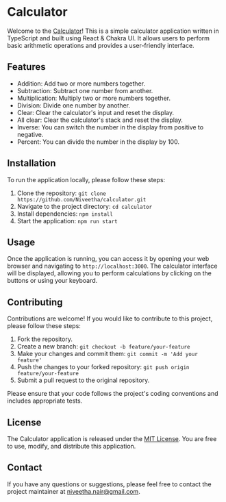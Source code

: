 # Calculator

Welcome to the [Calculator](https://codesandbox.io/p/github/Niveetha/calculator/master?layout=%257B%2522sidebarPanel%2522%253A%2522EXPLORER%2522%252C%2522rootPanelGroup%2522%253A%257B%2522direction%2522%253A%2522horizontal%2522%252C%2522type%2522%253A%2522PANEL_GROUP%2522%252C%2522id%2522%253A%2522ROOT_LAYOUT%2522%252C%2522panels%2522%253A%255B%257B%2522type%2522%253A%2522PANEL_GROUP%2522%252C%2522direction%2522%253A%2522vertical%2522%252C%2522id%2522%253A%2522EDITOR%2522%252C%2522panels%2522%253A%255B%257B%2522type%2522%253A%2522PANEL%2522%252C%2522panelType%2522%253A%2522TABS%2522%252C%2522id%2522%253A%2522clhqbeew7000a3b6mn9l2rps0%2522%257D%255D%252C%2522sizes%2522%253A%255B100%255D%257D%252C%257B%2522type%2522%253A%2522PANEL_GROUP%2522%252C%2522direction%2522%253A%2522vertical%2522%252C%2522id%2522%253A%2522DEVTOOLS%2522%252C%2522panels%2522%253A%255B%257B%2522type%2522%253A%2522PANEL%2522%252C%2522panelType%2522%253A%2522TABS%2522%252C%2522id%2522%253A%2522clhqbeew7000c3b6mb9pajphs%2522%257D%255D%252C%2522sizes%2522%253A%255B100%255D%257D%255D%252C%2522sizes%2522%253A%255B50%252C50%255D%257D%252C%2522tabbedPanels%2522%253A%257B%2522clhqbeew7000a3b6mn9l2rps0%2522%253A%257B%2522tabs%2522%253A%255B%257B%2522id%2522%253A%2522clhqbeew700093b6mar2jproi%2522%252C%2522mode%2522%253A%2522permanent%2522%252C%2522type%2522%253A%2522FILE%2522%252C%2522filepath%2522%253A%2522%252FREADME.md%2522%257D%255D%252C%2522id%2522%253A%2522clhqbeew7000a3b6mn9l2rps0%2522%252C%2522activeTabId%2522%253A%2522clhqbeew700093b6mar2jproi%2522%257D%252C%2522clhqbeew7000c3b6mb9pajphs%2522%253A%257B%2522id%2522%253A%2522clhqbeew7000c3b6mb9pajphs%2522%252C%2522activeTabId%2522%253A%2522clhqbeo9d00bk3b6ma7ogllr4%2522%252C%2522tabs%2522%253A%255B%257B%2522type%2522%253A%2522TASK_LOG%2522%252C%2522taskId%2522%253A%2522start%2522%252C%2522id%2522%253A%2522clhqbem1p00633b6mctpdsqs0%2522%252C%2522mode%2522%253A%2522permanent%2522%257D%252C%257B%2522type%2522%253A%2522TASK_PORT%2522%252C%2522taskId%2522%253A%2522start%2522%252C%2522port%2522%253A3000%252C%2522id%2522%253A%2522clhqbeo9d00bk3b6ma7ogllr4%2522%252C%2522mode%2522%253A%2522permanent%2522%252C%2522path%2522%253A%2522%252F%2522%257D%255D%257D%257D%252C%2522showDevtools%2522%253Atrue%252C%2522showSidebar%2522%253Atrue%252C%2522sidebarPanelSize%2522%253A15%257D)! This is a simple calculator application written in TypeScript and built using React & Chakra UI. It allows users to perform basic arithmetic operations and provides a user-friendly interface.

## Features

- Addition: Add two or more numbers together.
- Subtraction: Subtract one number from another.
- Multiplication: Multiply two or more numbers together.
- Division: Divide one number by another.
- Clear: Clear the calculator's input and reset the display.
- All clear: Clear the calculator's stack and reset the display.
- Inverse: You can switch the number in the display from positive to negative.
- Percent: You can divide the number in the display by 100.

## Installation

To run the application locally, please follow these steps:

1. Clone the repository: `git clone https://github.com/Niveetha/calculator.git`
2. Navigate to the project directory: `cd calculator`
3. Install dependencies: `npm install`
4. Start the application: `npm run start`

## Usage

Once the application is running, you can access it by opening your web browser and navigating to `http://localhost:3000`. The calculator interface will be displayed, allowing you to perform calculations by clicking on the buttons or using your keyboard.

## Contributing

Contributions are welcome! If you would like to contribute to this project, please follow these steps:

1. Fork the repository.
2. Create a new branch: `git checkout -b feature/your-feature`
3. Make your changes and commit them: `git commit -m 'Add your feature'`
4. Push the changes to your forked repository: `git push origin feature/your-feature`
5. Submit a pull request to the original repository.

Please ensure that your code follows the project's coding conventions and includes appropriate tests.

## License

The Calculator application is released under the [MIT License](LICENSE). You are free to use, modify, and distribute this application.

## Contact

If you have any questions or suggestions, please feel free to contact the project maintainer at [niveetha.nair@gmail.com](mailto:niveetha.nair@gmail.com).
